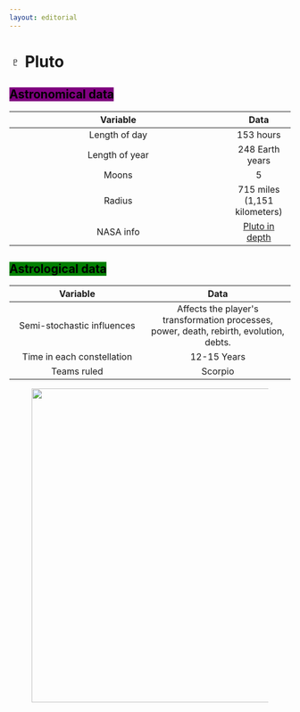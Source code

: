 ```yaml
---
layout: editorial
---
```


# ♇ Pluto

## <mark style="background-color:purple;">Astronomical data</mark>

<table><thead><tr><th width="374" align="center">Variable</th><th align="center">Data</th></tr></thead><tbody><tr><td align="center">Length of day</td><td align="center">153 hours</td></tr><tr><td align="center">Length of year</td><td align="center">248 Earth years</td></tr><tr><td align="center">Moons</td><td align="center">5</td></tr><tr><td align="center">Radius</td><td align="center">715 miles (1,151 kilometers)</td></tr><tr><td align="center">NASA info</td><td align="center"><a href="https://solarsystem.nasa.gov/planets/dwarf-planets/pluto/in-depth/">Pluto in depth</a></td></tr></tbody></table>



## <mark style="background-color:green;">Astrological data</mark>

<table><thead><tr><th width="227" align="center">Variable</th><th align="center">Data</th></tr></thead><tbody><tr><td align="center">Semi-stochastic influences</td><td align="center">Affects the player's transformation processes, power, death, rebirth, evolution, debts.</td></tr><tr><td align="center">Time in each constellation</td><td align="center">12-15 Years</td></tr><tr><td align="center">Teams ruled</td><td align="center">Scorpio</td></tr></tbody></table>

<figure><img src="../../../../../../.gitbook/assets/pexels-btgl-♡-19119944.jpg" alt="" width="563"><figcaption></figcaption></figure>
